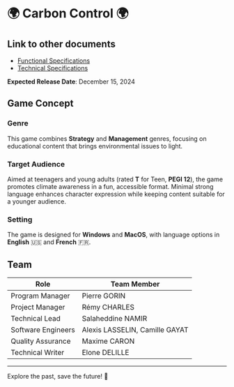 # 🌍 Carbon Control 🌍

## Link to other documents
- [Functional Specifications](./Documents/FunctionalSpecifications/FunctionalSpecifications.md)
- [Technical Specifications](./Documents/TechnicalSpecification/TechnicalSpecifications.md)

**Expected Release Date**: December 15, 2024

## Game Concept

### Genre
This game combines **Strategy** and **Management** genres, focusing on educational content that brings environmental issues to light.

### Target Audience
Aimed at teenagers and young adults (rated **T** for Teen, **PEGI 12**), the game promotes climate awareness in a fun, accessible format. Minimal strong language enhances character expression while keeping content suitable for a younger audience.

### Setting
The game is designed for **Windows** and **MacOS**, with language options in **English** 🇺🇸 and **French** 🇫🇷.


## Team

| Role                 | Team Member                                        |
|----------------------|----------------------------------------------------|
| Program Manager      | Pierre GORIN                                       |
| Project Manager      | Rémy CHARLES                                       |
| Technical Lead       | Salaheddine NAMIR                                  |
| Software Engineers   | Alexis LASSELIN, Camille GAYAT                     |
| Quality Assurance    | Maxime CARON                                       |
| Technical Writer     | Elone DELILLE                                      |

---

Explore the past, save the future! 🌱
